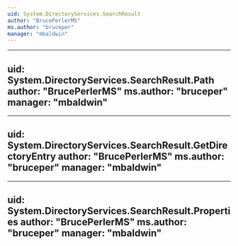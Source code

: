 ```yaml
---
uid: System.DirectoryServices.SearchResult
author: "BrucePerlerMS"
ms.author: "bruceper"
manager: "mbaldwin"
---
```


---
uid: System.DirectoryServices.SearchResult.Path
author: "BrucePerlerMS"
ms.author: "bruceper"
manager: "mbaldwin"
---

---
uid: System.DirectoryServices.SearchResult.GetDirectoryEntry
author: "BrucePerlerMS"
ms.author: "bruceper"
manager: "mbaldwin"
---

---
uid: System.DirectoryServices.SearchResult.Properties
author: "BrucePerlerMS"
ms.author: "bruceper"
manager: "mbaldwin"
---
